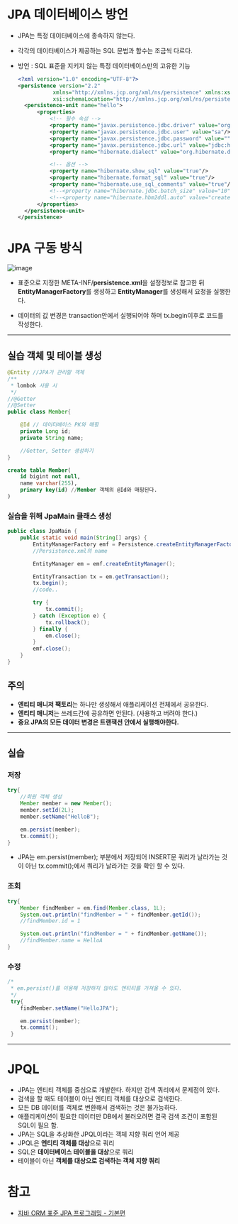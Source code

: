 # JPA 데이터베이스 방언

- JPA는 특정 데이터베이스에 종속하지 않는다.
- 각각의 데이터베이스가 제공하는 SQL 문법과 함수는 조금씩 다르다.
- 방언 : SQL 표준을 지키지 않는 특정 데이터베이스만의 고유한 기능

  ```xml
  <?xml version="1.0" encoding="UTF-8"?>
  <persistence version="2.2"
             xmlns="http://xmlns.jcp.org/xml/ns/persistence" xmlns:xsi="http://www.w3.org/2001/XMLSchema-instance"
             xsi:schemaLocation="http://xmlns.jcp.org/xml/ns/persistence http://xmlns.jcp.org/xml/ns/persistence/persistence_2_2.xsd">
    <persistence-unit name="hello">
        <properties>
            <!-- 필수 속성 -->
            <property name="javax.persistence.jdbc.driver" value="org.h2.Driver"/>
            <property name="javax.persistence.jdbc.user" value="sa"/>
            <property name="javax.persistence.jdbc.password" value=""/>
            <property name="javax.persistence.jdbc.url" value="jdbc:h2:tcp://localhost/~/test"/>
            <property name="hibernate.dialect" value="org.hibernate.dialect.H2Dialect"/>

            <!-- 옵션 -->
            <property name="hibernate.show_sql" value="true"/>
            <property name="hibernate.format_sql" value="true"/>
            <property name="hibernate.use_sql_comments" value="true"/>
            <!--<property name="hibernate.jdbc.batch_size" value="10" />-->
            <!--<property name="hibernate.hbm2ddl.auto" value="create" />-->
        </properties>
    </persistence-unit>
  </persistence>
  ```

# JPA 구동 방식

![image](https://user-images.githubusercontent.com/90185805/150949964-79f55eb1-1dab-4a3c-bf9a-e34e99b97bcd.png)

- 표준으로 지정한 META-INF/**persistence.xml**을 설정정보로 참고한 뒤 **EntityManagerFactory**를 생성하고 **EntityManager**를 생성해서 요청을 실행한다.

- 데이터의 값 변경은 transaction안에서 실행되어야 하며 tx.begin이후로 코드를 작성한다.

---

## 실습 객체 및 테이블 생성

```java
@Entity //JPA가 관리할 객체
/**
 * lombok 사용 시
 */
//@Getter
//@Setter
public class Member{

    @Id // 데이터베이스 PK와 매핑
    private Long id;
    private String name;

    //Getter, Setter 생성하기
}
```

```sql
create table Member(
    id bigint not null,
    name varchar(255),
    primary key(id) //Member 객체의 @Id와 매핑된다.
)
```

### 실습을 위해 JpaMain 클래스 생성

```java
public class JpaMain {
    public static void main(String[] args) {
        EntityManagerFactory emf = Persistence.createEntityManagerFactory("hello");
        //Persistence.xml의 name

        EntityManager em = emf.createEntityManager();

        EntityTransaction tx = em.getTransaction();
        tx.begin();
        //code..

        try {
            tx.commit();
        } catch (Exception e) {
            tx.rollback();
        } finally {
            em.close();
        }
        emf.close();
    }
}
```

## 주의

- **엔티티 매니저 팩토리**는 하나만 생성해서 애플리케이션 전체에서 공유한다.
- **엔티티 매니저**는 쓰레드간에 공유하면 안된다. (사용하고 버려야 한다.)
- **중요 JPA의 모든 데이터 변경은 트랜잭션 안에서 실행해야한다.**

---

## 실습

### 저장

```java
try{
    //회원 객체 생성
    Member member = new Member();
    member.setId(2L);
    member.setName("HelloB");

    em.persist(member);
    tx.commit();
}
```

- JPA는 em.persist(member); 부분에서 저장되어 INSERT문 쿼리가 날라가는 것이 아닌 tx.commit();에서 쿼리가 날라가는 것을 확인 할 수 있다.

### 조회

```java
try{
    Member findMember = em.find(Member.class, 1L);
    System.out.println("findMember = " + findMember.getId());
    //findMember.id = 1

    System.out.println("findMember = " + findMember.getName());
    //findMember.name = HelloA
}
```

### 수정

```java
/*
 * em.persist()를 이용해 저장하지 않아도 엔티티를 가져올 수 있다.
 */
 try{
    findMember.setName("HelloJPA");

    em.persist(member);
    tx.commit();
 }
```

<hr>

# JPQL

- JPA는 엔티티 객체를 중심으로 개발한다. 하지만 검색 쿼리에서 문제점이 있다.
- 검색을 할 때도 테이블이 아닌 엔티티 객체를 대상으로 검색한다.
- 모든 DB 데이터를 객체로 변환해서 검색하는 것은 불가능하다.
- 애플리케이션이 필요한 데이터만 DB에서 불러오려면 결국 검색 조건이 포함된 SQL이 필요 함.
- JPA는 SQL을 추상화한 JPQL이라는 객체 지향 쿼리 언어 제공
- JPQL은 **엔티티 객체를 대상**으로 쿼리
- SQL은 **데이터베이스 테이블을 대상**으로 쿼리
- 테이블이 아닌 **객체를 대상으로 검색하는 객체 지향 쿼리**

# 참고

- [자바 ORM 표준 JPA 프로그래밍 - 기본편](https://www.inflearn.com/course/ORM-JPA-Basic/lecture/21683?tab=curriculum&volume=1.00&quality=auto)

